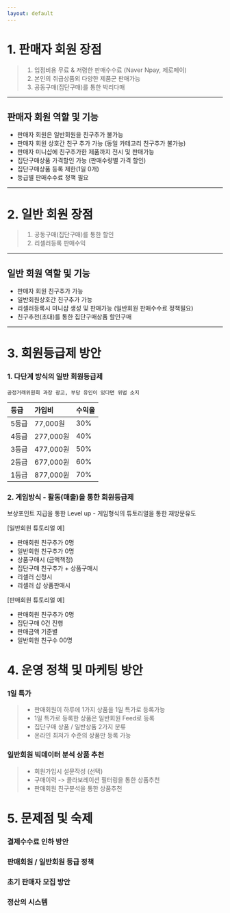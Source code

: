 ```yaml
---
layout: default
---
```




# 1. 판매자 회원 장점

> 1. 입점비용 무료 & 저렴한 판매수수료 (Naver Npay, 제로페이)
> 2. 본인의 취급상품외 다양한 제품군 판매가능 
> 3. 공동구매(집단구매)를 통한 박리다매 

* * *

## 판매자 회원 역할 및 기능

- 판매자 회원은 일반회원을 친구추가 불가능
- 판매자 회원 상호간 친구 추가 가능 (동일 카테고리 친구추가 불가능) 
- 판매자 미니샵에 친구추가한 제품까지 전시 및 판매가능 
- 집단구매상품 가격할인 가능 (판매수량별 가격 할인)
- 집단구매상품 등록 제한(1일 0개) 
- 등급별 판매수수료 정책 필요 

* * *

# 2. 일반 회원 장점

> 1. 공동구매(집단구매)를 통한 할인
> 2. 리셀러등록 판매수익 

* * *

## 일반 회원 역할 및 기능

- 판매자 회원 친구추가 가능 
- 일반회원상호간 친구추가 가능 
- 리셀러등록시 미니샵 생성 및 판매가능 (일반회원 판매수수료 정책필요) 
- 친구추천(초대)를 통한 집단구매상품 할인구매

* * *


# 3. 회원등급제 방안

### 1. 다단계 방식의 일반 회원등급제 

`공정거래위원회 과장 광고, 부당 유인이 있다면 위법 소지`
 
|     등급     | 가입비             | 수익율 |
|:-------------|:------------------|:------|
| 5등급        | 77,000원           | 30%  |
| 4등급        | 277,000원          | 40%  |
| 3등급        | 477,000원          | 50%  |
| 2등급        | 677,000원          | 60%  |
| 1등급        | 877,000원          | 70%  |


### 2. 게임방식 - 활동(매출)을 통한 회원등급제 

보상포인트 지급을 통한 Level up - 게임형식의 튜토리얼을 통한 재방문유도  

[일반회원 튜토리얼 예] 
* 판매회원 친구추가 0명 
* 일반회원 친구추가 0명 
* 상품구매시 (금액책정) 
* 집단구매 친구추가 + 상품구매시 
* 리셀러 신청시 
* 리셀러 샵 상품판매시 

[판매회원 튜토리얼 예]
* 판매회원 친구추가 0명
* 집단구매 0건 진행 
* 판매금액 기준별 
* 일반회원 친구수 00명 

# 4. 운영 정책 및 마케팅 방안 

### 1일 특가 

> * 판매회원이 하루에 1가지 상품을 1일 특가로 등록가능
> * 1일 특가로 등록한 상품은 일반회원 Feed로 등록 
> * 집단구매 상품 / 일반상품 2가지 분류 
> * 온라인 최저가 수준의 상품만 등록 가능 

### 일반회원 빅데이터 분석 상품 추천 

> * 회원가입시 설문작성 (선택) 
> * 구매이력 -> 콜라보레이션 필터링을 통한 상품추천 
> * 판매회원 친구분석을 통한 상품추천 


# 5. 문제점 및 숙제 

### 결제수수료 인하 방안 

### 판매회원 / 일반회원 등급 정책 

### 초기 판매자 모집 방안 

### 정산의 시스템 
